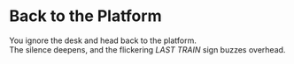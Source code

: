 # Back to the Platform

You ignore the desk and head back to the platform.  
The silence deepens, and the flickering *LAST TRAIN* sign buzzes overhead.